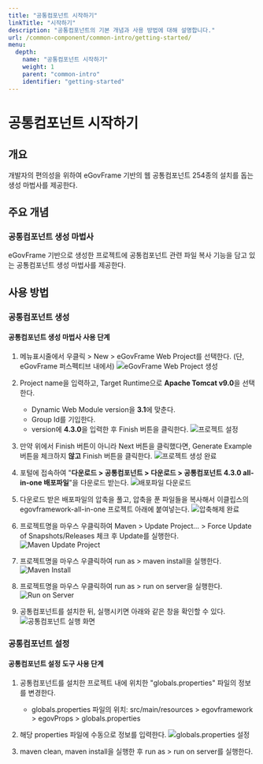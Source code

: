 ```yaml
---
title: "공통컴포넌트 시작하기"
linkTitle: "시작하기"
description: "공통컴포넌트의 기본 개념과 사용 방법에 대해 설명합니다."
url: /common-component/common-intro/getting-started/
menu:
  depth:
    name: "공통컴포넌트 시작하기"
    weight: 1
    parent: "common-intro"
    identifier: "getting-started"
---
```

# 공통컴포넌트 시작하기

## 개요

개발자의 편의성을 위하여 eGovFrame 기반의 웹 공통컴포넌트 254종의 설치를 돕는 생성 마법사를 제공한다.

## 주요 개념

### 공통컴포넌트 생성 마법사

eGovFrame 기반으로 생성한 프로젝트에 공통컴포넌트 관련 파일 복사 기능을 담고 있는 공통컴포넌트 생성 마법사를 제공한다.

## 사용 방법

### 공통컴포넌트 생성

#### 공통컴포넌트 생성 마법사 사용 단계

1. 메뉴표시줄에서 우클릭 > New > eGovFrame Web Project를 선택한다. (단, eGovFrame 퍼스펙티브 내에서)
   ![eGovFrame Web Project 생성](./images/egovframe-web-project.jpg)

2. Project name을 입력하고, Target Runtime으로 **Apache Tomcat v9.0**을 선택한다.
   - Dynamic Web Module version을 **3.1**에 맞춘다.
   - Group Id를 기입한다.
   - version에 **4.3.0**을 입력한 후 Finish 버튼을 클릭한다.
   ![프로젝트 설정](./images/project-settings.png)

3. 만약 위에서 Finish 버튼이 아니라 Next 버튼을 클릭했다면, Generate Example 버튼을 체크하지 **않고** Finish 버튼을 클릭한다.
   ![프로젝트 생성 완료](./images/project-finish.png)

4. 포털에 접속하여 "**다운로드 > 공통컴포넌트 > 다운로드 > 공통컴포넌트 4.3.0 all-in-one 배포파일**"을 다운로드 받는다.
   ![배포파일 다운로드](./images/download-deployment.png)

5. 다운로드 받은 배포파일의 압축을 풀고, 압축을 푼 파일들을 복사해서 이클립스의 egovframework-all-in-one 프로젝트 아래에 붙여넣는다.
   ![압축해제 완료](./images/decompress.jpg)

6. 프로젝트명을 마우스 우클릭하여 Maven > Update Project… > Force Update of Snapshots/Releases 체크 후 Update를 실행한다.
   ![Maven Update Project](./images/maven-update.jpg)

7. 프로젝트명을 마우스 우클릭하여 run as > maven install을 실행한다.
   ![Maven Install](./images/maven-install.jpg)

8. 프로젝트명을 마우스 우클릭하여 run as > run on server을 실행한다.
   ![Run on Server](./images/run-on-server.jpg)

9. 공통컴포넌트를 설치한 뒤, 실행시키면 아래와 같은 창을 확인할 수 있다.
   ![공통컴포넌트 실행 화면](./images/common-component-execution.jpg)

### 공통컴포넌트 설정

#### 공통컴포넌트 설정 도구 사용 단계

1. 공통컴포넌트를 설치한 프로젝트 내에 위치한 "globals.properties" 파일의 정보를 변경한다.
   - globals.properties 파일의 위치: src/main/resources > egovframework > egovProps > globals.properties

2. 해당 properties 파일에 수동으로 정보를 입력한다.
   ![globals.properties 설정](./images/globals-properties-settings.jpg)

3. maven clean, maven install을 실행한 후 run as > run on server를 실행한다.